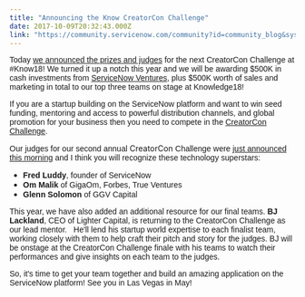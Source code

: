 ```yaml
---
title: "Announcing the Know CreatorCon Challenge"
date: 2017-10-09T20:32:43.000Z
link: "https://community.servicenow.com/community?id=community_blog&sys_id=9c0d2aa5dbd0dbc01dcaf3231f961941"
---
```

<p><span style="font-family: arial, helvetica, sans-serif;">Today <a title="ervicematters.servicenow.com/2017/10/09/the-clouds-biggest-contest-for-the-clouds-brightest-minds/" href="https://servicematters.servicenow.com/2017/10/09/the-clouds-biggest-contest-for-the-clouds-brightest-minds/">we announced the prizes and judges</a> for the next CreatorCon Challenge at #Know18! </span><span style="font-family: arial, helvetica, sans-serif;">We turned it up a notch this year and we will be awarding <span class="s1">$500K in cash investments from <a href="https://www.servicenow.de/company/ventures.html"><span class="s2">ServiceNow Ventures</span></a>, plus $500K worth of sales and marketing in total to our top three teams on stage at Knowledge18!</span></span></p><p></p><p><span class="s1" style="font-family: arial, helvetica, sans-serif;">If you are a startup building on the ServiceNow platform and want to win seed funding, mentoring and access to powerful distribution channels, and global promotion for your business then you need to compete in the <a href="http://servicenow.com/creatorconchallenge"><span class="s2">CreatorCon Challenge</span></a>.</span></p><p></p><p><span style="font-family: arial, helvetica, sans-serif;">Our judges for our second annual </span>CreatorCon <span style="font-family: arial, helvetica, sans-serif;">Challenge were <a title="ervicematters.servicenow.com/2017/10/09/the-clouds-biggest-contest-for-the-clouds-brightest-minds/" href="https://servicematters.servicenow.com/2017/10/09/the-clouds-biggest-contest-for-the-clouds-brightest-minds/">just announced this morning</a> and I think you will recognize these technology superstars:</span></p><ul><li><span style="font-family: arial, helvetica, sans-serif;"><strong>Fred Luddy</strong>, founder of ServiceNow</span></li><li><span style="font-family: arial, helvetica, sans-serif;"><strong>Om Malik</strong> of GigaOm, Forbes, True Ventures</span></li><li><span style="font-family: arial, helvetica, sans-serif;"><strong>Glenn Solomon</strong> of GGV Capital</span></li></ul><p></p><p><span style="font-family: arial, helvetica, sans-serif;">This year, we have also added an additional resource for our final teams. <strong>BJ Lackland</strong>, CEO of Lighter Capital, is returning to the CreatorCon Challenge as our lead mentor.   <span class="s1">He'll lend his startup world expertise to each finalist team, working closely with them to help craft their pitch and story for the judges. BJ will be onstage at the CreatorCon Challenge finale with his teams to watch their performances and give insights on each team to the judges.</span></span></p><p></p><p><span style="font-family: arial, helvetica, sans-serif;">So, it's time to get your team together and build an amazing application on the ServiceNow platform! See you in Las Vegas in May!</span></p>
